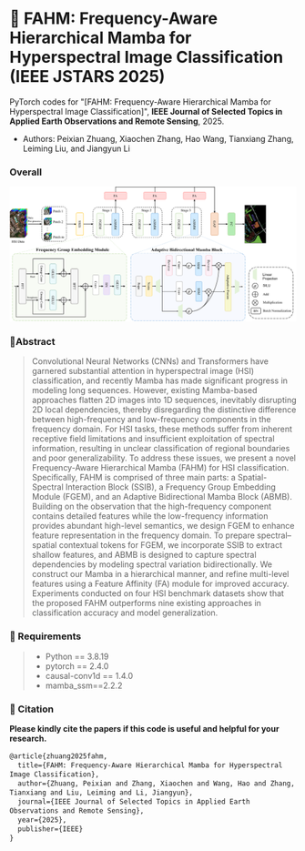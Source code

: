 # 📖 FAHM: Frequency-Aware Hierarchical Mamba for Hyperspectral Image Classification (IEEE JSTARS 2025)

PyTorch codes for "[FAHM: Frequency-Aware Hierarchical Mamba for Hyperspectral Image Classification]", **IEEE Journal of Selected Topics in Applied Earth Observations and Remote Sensing**, 2025.

- Authors: Peixian Zhuang, Xiaochen Zhang, Hao Wang, Tianxiang Zhang, Leiming Liu, and Jiangyun Li

### Overall
<div align=center>
<img src="asset/framework.png" width="700px">
</div>

### 🌱Abstract
>Convolutional Neural Networks (CNNs) and Transformers have garnered substantial attention in hyperspectral image (HSI) classification, and recently Mamba has made significant progress in modeling long sequences. However, existing Mamba-based approaches flatten 2D images into 1D sequences, inevitably disrupting 2D local dependencies, thereby disregarding the distinctive difference between high-frequency and low-frequency components in the frequency domain. For HSI tasks, these methods suffer from inherent receptive field limitations and insufficient exploitation of spectral information, resulting in unclear classification of regional boundaries and poor generalizability. To address these issues, we present a novel Frequency-Aware Hierarchical Mamba (FAHM) for HSI classification. Specifically, FAHM is comprised of three main parts: a Spatial-Spectral Interaction Block (SSIB), a Frequency Group Embedding Module (FGEM), and an Adaptive Bidirectional Mamba Block (ABMB). Building on the observation that the high-frequency component contains detailed features while the low-frequency information provides abundant high-level semantics, we design FGEM to enhance feature representation in the frequency domain. To prepare spectral–spatial contextual tokens for FGEM, we incorporate SSIB to extract shallow features, and ABMB is designed to capture spectral dependencies by modeling spectral variation bidirectionally. We construct our Mamba in a hierarchical manner, and refine multi-level features using a Feature Affinity (FA) module for improved accuracy. Experiments conducted on four HSI benchmark datasets show that the proposed FAHM outperforms nine existing approaches in classification accuracy and model generalization.

### 📃 Requirements
>* Python == 3.8.19
>* pytorch == 2.4.0
>* causal-conv1d == 1.4.0
>* mamba_ssm==2.2.2

### 🥰 Citation	

**Please kindly cite the papers if this code is useful and helpful for your research.**
```
@article{zhuang2025fahm,
  title={FAHM: Frequency-Aware Hierarchical Mamba for Hyperspectral Image Classification},
  author={Zhuang, Peixian and Zhang, Xiaochen and Wang, Hao and Zhang, Tianxiang and Liu, Leiming and Li, Jiangyun},
  journal={IEEE Journal of Selected Topics in Applied Earth Observations and Remote Sensing},
  year={2025},
  publisher={IEEE}
}
```
